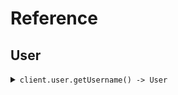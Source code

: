 # Reference
## User
<details><summary><code>client.user.getUsername() -> User</code></summary>
<dl>
<dd>

#### 🔌 Usage

<dl>
<dd>

<dl>
<dd>

```java
client.user().getUsername(
    GetUsersRequest
        .builder()
        .limit(1)
        .id(UUID.fromString("d5e9c84f-c2b2-4bf4-b4b0-7ffd7a9ffc32"))
        .date("2023-01-15")
        .deadline(OffsetDateTime.parse("2024-01-15T09:30:00Z"))
        .bytes("SGVsbG8gd29ybGQh".getBytes())
        .user(
            User
                .builder()
                .name("name")
                .tags(
                    Arrays.asList("tags", "tags")
                )
                .build()
        )
        .userList(
            Arrays.asList(
                User
                    .builder()
                    .name("name")
                    .tags(
                        Arrays.asList("tags", "tags")
                    )
                    .build(),
                User
                    .builder()
                    .name("name")
                    .tags(
                        Arrays.asList("tags", "tags")
                    )
                    .build()
            )
        )
        .keyValue(
            new HashMap<String, String>() {{
                put("keyValue", "keyValue");
            }}
        )
        .nestedUser(
            NestedUser
                .builder()
                .name("name")
                .user(
                    User
                        .builder()
                        .name("name")
                        .tags(
                            Arrays.asList("tags", "tags")
                        )
                        .build()
                )
                .build()
        )
        .excludeUser(
            Arrays.asList(
                User
                    .builder()
                    .name("name")
                    .tags(
                        Arrays.asList("tags", "tags")
                    )
                    .build()
            )
        )
        .filter(
            Arrays.asList("filter")
        )
        .optionalDeadline(OffsetDateTime.parse("2024-01-15T09:30:00Z"))
        .optionalString("optionalString")
        .optionalUser(
            User
                .builder()
                .name("name")
                .tags(
                    Arrays.asList("tags", "tags")
                )
                .build()
        )
        .build()
);
```
</dd>
</dl>
</dd>
</dl>

#### ⚙️ Parameters

<dl>
<dd>

<dl>
<dd>

**limit:** `Integer` 
    
</dd>
</dl>

<dl>
<dd>

**id:** `UUID` 
    
</dd>
</dl>

<dl>
<dd>

**date:** `String` 
    
</dd>
</dl>

<dl>
<dd>

**deadline:** `OffsetDateTime` 
    
</dd>
</dl>

<dl>
<dd>

**bytes:** `byte[]` 
    
</dd>
</dl>

<dl>
<dd>

**user:** `User` 
    
</dd>
</dl>

<dl>
<dd>

**userList:** `List<User>` 
    
</dd>
</dl>

<dl>
<dd>

**optionalDeadline:** `Optional<OffsetDateTime>` 
    
</dd>
</dl>

<dl>
<dd>

**keyValue:** `Map<String, String>` 
    
</dd>
</dl>

<dl>
<dd>

**optionalString:** `Optional<String>` 
    
</dd>
</dl>

<dl>
<dd>

**nestedUser:** `NestedUser` 
    
</dd>
</dl>

<dl>
<dd>

**optionalUser:** `Optional<User>` 
    
</dd>
</dl>

<dl>
<dd>

**excludeUser:** `User` 
    
</dd>
</dl>

<dl>
<dd>

**filter:** `String` 
    
</dd>
</dl>
</dd>
</dl>


</dd>
</dl>
</details>
